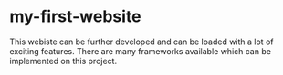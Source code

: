 # my-first-website
This webiste can be further developed and can be loaded with a lot of exciting features.
There are many frameworks available which can be implemented on this project.
